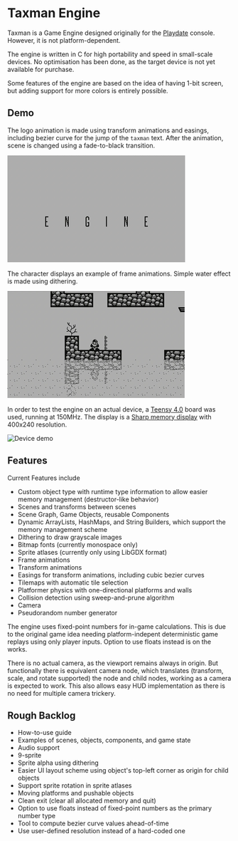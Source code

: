# Taxman Engine

Taxman is a Game Engine designed originally for the [Playdate](https://play.date) console. However, it is not platform-dependent.

The engine is written in C for high portability and speed in small-scale devices. No optimisation has been done, as the target device is not yet available for purchase.

Some features of the engine are based on the idea of having 1-bit screen, but adding support for more colors is entirely possible.

## Demo

The logo animation is made using transform animations and easings, including bezier curve for the jump of the `taxman` text. After the animation, scene is changed using a fade-to-black transition.

![Logo animation](taxman-demo-1.gif)

The character displays an example of frame animations. Simple water effect is made using dithering.

![Character and tilemap demo](taxman-demo-2.gif)

In order to test the engine on an actual device, a [Teensy 4.0](https://www.pjrc.com/store/teensy40.html) board was used, running at 150MHz. The display is a [Sharp memory display](https://www.sharpsma.com/products?sharpCategory=Memory%20LCD&p_p_parallel=0&sharpProductRecordId=1504552) with 400x240 resolution.

![Device demo](taxman-device.gif)

## Features

Current Features include

- Custom object type with runtime type information to allow easier memory management (destructor-like behavior)
- Scenes and transforms between scenes
- Scene Graph, Game Objects, reusable Components
- Dynamic ArrayLists, HashMaps, and String Builders, which support the memory management scheme
- Dithering to draw grayscale images
- Bitmap fonts (currently monospace only)
- Sprite atlases (currently only using LibGDX format)
- Frame animations
- Transform animations
- Easings for transform animations, including cubic bezier curves
- Tilemaps with automatic tile selection
- Platformer physics with one-directional platforms and walls
- Collision detection using sweep-and-prune algorithm
- Camera
- Pseudorandom number generator

The engine uses fixed-point numbers for in-game calculations. This is due to the original game idea needing platform-indepent deterministic game replays using only player inputs. Option to use floats instead is on the works.

There is no actual camera, as the viewport remains always in origin. But functionally there is equivalent camera node, which translates (transform, scale, and rotate supported) the node and child nodes, working as a camera is expected to work. This also allows easy HUD implementation as there is no need for multiple camera trickery.

## Rough Backlog

- How-to-use guide
- Examples of scenes, objects, components, and game state
- Audio support
- 9-sprite
- Sprite alpha using dithering
- Easier UI layout scheme using object's top-left corner as origin for child objects
- Support sprite rotation in sprite atlases
- Moving platforms and pushable objects
- Clean exit (clear all allocated memory and quit)
- Option to use floats instead of fixed-point numbers as the primary number type
- Tool to compute bezier curve values ahead-of-time
- Use user-defined resolution instead of a hard-coded one